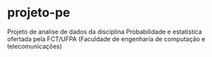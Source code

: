 # projeto-pe
Projeto de analise de dados da disciplina Probabilidade e estatistica ofertada pela FCT/UFPA (Faculdade de engenharia de computação e telecomunicações)
